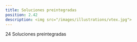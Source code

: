 ```yaml
---
title: Soluciones preintegradas
position: 2.42
description: <img src="/images/illustrations/vtex.jpg">
---
```


24 Soluciones preintegradas
